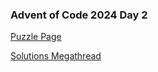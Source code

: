 ### Advent of Code 2024 Day 2

[Puzzle Page](https://adventofcode.com/2024/day/2)

[Solutions Megathread](https://www.reddit.com/r/adventofcode/comments/1h4ncyr/2024_day_2_solutions/)
